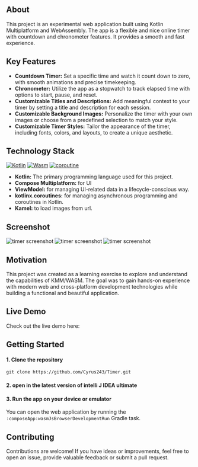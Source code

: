 
## About
This project is an experimental web application built using Kotlin Multiplatform and WebAssembly. The app is a flexible and nice online timer with countdown and chronometer features. It provides a smooth and fast experience.

## Key Features

- **Countdown Timer:** Set a specific time and watch it count down to zero, with smooth animations and precise timekeeping.
- **Chronometer:** Utilize the app as a stopwatch to track elapsed time with options to start, pause, and reset.
- **Customizable Titles and Descriptions:** Add meaningful context to your timer by setting a title and description for each session.
- **Customizable Background Images:** Personalize the timer with your own images or choose from a predefined selection to match your style.
- **Customizable Timer Styles:** Tailor the appearance of the timer, including fonts, colors, and layouts, to create a unique aesthetic.

## Technology Stack

[![Kotlin][kotlin-image]][kotlin-url]
[![Wasm][wasm-image]][wasm-url]
[![coroutine][coroutines-image]][coroutines-url]

- **Kotlin:** The primary programming language used for this project.
- **Compose Multiplatform:** for UI
- **ViewModel:** for managing UI-related data in a lifecycle-conscious way.
- **kotlinx.coroutines:** for managing asynchronous programming and coroutines in Kotlin.
- **Kamel:** to load images from url.

## Screenshot

![timer screenshot](.git/images/screenshot1.png)
![timer screenshot](.git/images/screenshot2.png)
![timer screenshot](.git/images/screenshot3.png)

## Motivation
This project was created as a learning exercise to explore and understand the capabilities of KMM/WASM. The goal was to gain hands-on experience with modern web and cross-platform development technologies while building a functional and beautiful application.
## Live Demo
Check out the live demo here: 

## Getting Started

#### 1. Clone the repository

```shell
git clone https://github.com/Cyrus243/Timer.git
```

#### 2. open in the latest version of intelli J IDEA ultimate

#### 3. Run the app on your device or emulator
You can open the web application by running the `:composeApp:wasmJsBrowserDevelopmentRun` Gradle task.


## Contributing 
Contributions are welcome! If you have ideas or improvements, feel free to open an issue, provide valuable feedback or submit a pull request.






[kotlin-image]: https://img.shields.io/badge/kotlin-multiplatform?style=for-the-badge&logo=kotlin&color=%2326282c
[wasm-image]: https://img.shields.io/badge/wasm-2?style=for-the-badge&logo=webassembly&color=%23eaecf0
[coroutines-image]: https://img.shields.io/badge/kotlinx.Coroutines-3?style=for-the-badge&logo=Coroutines&color=%2326282c


[kotlin-url]: https://kotlinlang.org/docs/wasm-overview.html
[wasm-url]: https://webassembly.org/
[coroutines-url]: https://kotlinlang.org/docs/coroutines-overview.html